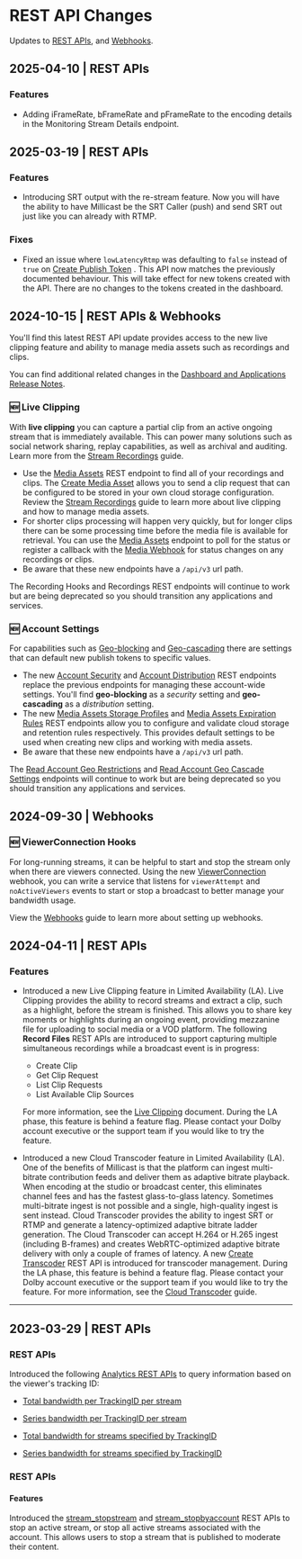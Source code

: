 # REST API Changes

Updates to [REST APIs](/millicast/api/analytics-account-total), and [Webhooks](/millicast/webhooks/).

## 2025-04-10 | REST APIs

### Features

- Adding iFrameRate, bFrameRate and pFrameRate to the encoding details in the Monitoring Stream Details endpoint.

## 2025-03-19 | REST APIs

### Features

- Introducing SRT output with the re-stream feature. Now you will have the ability to have Millicast be the SRT Caller (push) and send SRT out just like you can already with RTMP.

### Fixes

- Fixed an issue where `lowLatencyRtmp` was defaulting to `false` instead of `true` on [Create Publish Token](/millicast/api/publish-token-v-1-create-token) . This API now matches the previously documented behaviour. This will take effect for new tokens created with the API. There are no changes to the tokens created in the dashboard.

## 2024-10-15 | REST APIs & Webhooks

You'll find this latest REST API update provides access to the new live clipping feature and ability to manage media assets such as recordings and clips.

You can find additional related changes in the [Dashboard and Applications Release Notes](/millicast/changelog/changelog-dolbyio-dashboard.md).

### :new: Live Clipping

With **live clipping** you can capture a partial clip from an active ongoing stream that is immediately available. This can power many solutions such as social network sharing, replay capabilities, as well as archival and auditing. Learn more from the [Stream Recordings](/millicast/distribution/stream-recordings/index.mdx) guide.

- Use the [Media Assets](/millicast/api/media-assets-list-media-assets) REST endpoint to find all of your recordings and clips. The [Create Media Asset](/millicast/api/media-assets-create-media-asset) allows you to send a clip request that can be configured to be stored in your own cloud storage configuration. Review the [Stream Recordings](/millicast/distribution/stream-recordings/index.mdx) guide to learn more about live clipping and how to manage media assets.
- For shorter clips processing will happen very quickly, but for longer clips there can be some processing time before the media file is available for retrieval. You can use the [Media Assets](/millicast/api/media-assets-create-media-asset) endpoint to poll for the status or register a callback with the [Media Webhook](/millicast/webhooks/media-webhooks.md) for status changes on any recordings or clips.
- Be aware that these new endpoints have a `/api/v3` url path.

The Recording Hooks and Recordings REST endpoints will continue to work but are being deprecated so you should transition any applications and services.

### :new: Account Settings

For capabilities such as [Geo-blocking](/millicast/distribution/access-control/geo-blocking.mdx) and [Geo-cascading](/millicast/distribution/multi-region-support/geo-cascading.mdx) there are settings that can default new publish tokens to specific values.

- The new [Account Security](/millicast/api/account-update-account-security) and [Account Distribution](/millicast/api/account-update-account-distribution) REST endpoints replace the previous endpoints for managing these account-wide settings. You'll find **geo-blocking** as a _security_ setting and **geo-cascading** as a _distribution_ setting.
- The new [Media Assets Storage Profiles](/millicast/api/account-list-storage-profiles) and [Media Assets Expiration Rules](/millicast/api/account-get-expiration-rules) REST endpoints allow you to configure and validate cloud storage and retention rules respectively. This provides default settings to be used when creating new clips and working with media assets.
- Be aware that these new endpoints have a `/api/v3` url path.

The [Read Account Geo Restrictions](/millicast/api/geo-geo) and [Read Account Geo Cascade Settings](/millicast/api/account-get-geo-cascade) endpoints will continue to work but are being deprecated so you should transition any applications and services.

## 2024-09-30 | Webhooks

### :new: ViewerConnection Hooks

For long-running streams, it can be helpful to start and stop the stream only when there are viewers connected. Using the new [ViewerConnection](/millicast/webhooks/viewerconnection-webhooks.md) webhook, you can write a service that listens for `viewerAttempt` and `noActiveViewers` events to start or stop a broadcast to better manage your bandwidth usage.

View the [Webhooks](/millicast/webhooks/index.md) guide to learn more about setting up webhooks.

## 2024-04-11 | REST APIs

### Features

- Introduced a new Live Clipping feature in Limited Availability (LA). Live Clipping provides the ability to record streams and extract a clip, such as a highlight, before the stream is finished. This allows you to share key moments or highlights during an ongoing event, providing mezzanine file for uploading to social media or a VOD platform. The following **Record Files** REST APIs are introduced to support capturing multiple simultaneous recordings while a broadcast event is in progress:

  - Create Clip
  - Get Clip Request
  - List Clip Requests
  - List Available Clip Sources

  For more information, see the [Live Clipping](/millicast/distribution/stream-recordings/live-clipping.mdx) document. During the LA phase, this feature is behind a feature flag. Please contact your Dolby account executive or the support team if you would like to try the feature.

- Introduced a new Cloud Transcoder feature in Limited Availability (LA). One of the benefits of Millicast is that the platform can ingest multi-bitrate contribution feeds and deliver them as adaptive bitrate playback. When encoding at the studio or broadcast center, this eliminates channel fees and has the fastest glass-to-glass latency. Sometimes multi-bitrate ingest is not possible and a single, high-quality ingest is sent instead. Cloud Transcoder provides the ability to ingest SRT or RTMP and generate a latency-optimized adaptive bitrate ladder generation. The Cloud Transcoder can accept H.264 or H.265 ingest (including B-frames) and creates WebRTC-optimized adaptive bitrate delivery with only a couple of frames of latency. A new [Create Transcoder](/millicast/api/transcoder-create-transcoder) REST API is introduced for transcoder management. During the LA phase, this feature is behind a feature flag. Please contact your Dolby account executive or the support team if you would like to try the feature. For more information, see the [Cloud Transcoder](/millicast/distribution/cloud-transcoder.mdx) guide.

---

## 2023-03-29 | REST APIs

### REST APIs

Introduced the following [Analytics REST APIs](/millicast/analytics/index.md) to query information based on the viewer's tracking ID:

- [Total bandwidth per TrackingID per stream](/millicast/api/analytics-get-tracking-total-for-streams)

- [Series bandwidth per TrackingID per stream](/millicast/api/analytics-get-tracking-series-for-streams)

- [Total bandwidth for streams specified by TrackingID](/millicast/api/analytics-get-total-bandwidth-for-tracking-id)

- [Series bandwidth for streams specified by TrackingID](/millicast/api/analytics-get-series-bandwidth-for-tracking-id)

### REST APIs

#### Features

Introduced the [stream_stopstream](/millicast/api/stream-stop-stream) and [stream_stopbyaccount](/millicast/api/stream-stop-by-account) REST APIs to stop an active stream, or stop all active streams associated with the account. This allows users to stop a stream that is published to moderate their content.
